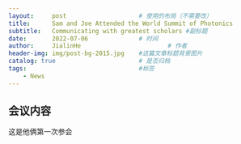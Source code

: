 ```yaml
---
layout:     post   				    # 使用的布局（不需要改）
title:      Sam and Joe Attended the World Summit of Photonics  				# 标题 
subtitle:   Communicating with greatest scholars #副标题
date:       2022-07-06 				# 时间
author:     JialinHe						# 作者
header-img: img/post-bg-2015.jpg 	#这篇文章标题背景图片
catalog: true 						# 是否归档
tags:								#标签
    - News
---
```


## 会议内容

这是他俩第一次参会
